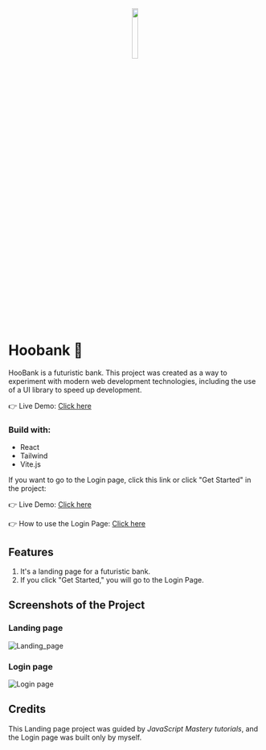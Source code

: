 <div align='center'><img style="width:16%" src='https://github.com/davimgfx/loginHoobank/assets/118557337/37f8d896-0e0d-4dc0-b251-5b77d254e9d8'/></div>

# Hoobank 🤖

HooBank is a futuristic bank. This project was created as a way to experiment with modern web development technologies, including the use of a UI library to speed up development.

👉 Live Demo: [Click here](https://davimgfx.github.io/hoobank/)

### Build with:

 -  React <br />
 -  Tailwind <br />
 - Vite.js <br />


If you want to go to the Login page, click this link or click "Get Started" in the project:

👉 Live Demo: [Click here](https://davimgfx.github.io/loginHoobank/)

👉 How to use the Login Page: [Click here](https://github.com/davimgfx/loginHoobank)

## Features
1. It's a landing page for a futuristic bank.
2. If you click "Get Started," you will go to the Login Page.

## Screenshots of the Project
### Landing page
![Landing_page](https://github.com/davimgfx/hoobank/assets/118557337/b8a86793-56a1-4349-a451-90a65d2b6124)

### Login page
![Login page](https://github.com/davimgfx/hoobank/assets/118557337/1e366f24-d77a-4894-a2ef-bac6dab50776)

## Credits
This Landing page project was guided by *JavaScript Mastery tutorials*, and the Login page was built only by myself.
